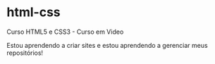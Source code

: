 # html-css
 Curso HTML5 e CSS3 - Curso em Video

Estou aprendendo a criar sites e estou aprendendo a gerenciar meus repositórios!
